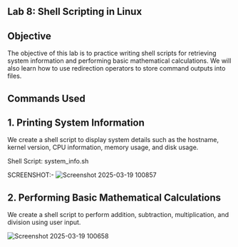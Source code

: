 ## Lab 8: Shell Scripting in Linux
## Objective
The objective of this lab is to practice writing shell scripts for retrieving system information and performing basic mathematical calculations. We will also learn how to use redirection operators to store command outputs into files.

## Commands Used
## 1. Printing System Information
We create a shell script to display system details such as the hostname, kernel version, CPU information, memory usage, and disk usage.

Shell Script: system_info.sh

SCREENSHOT:-
![Screenshot 2025-03-19 100857](https://github.com/user-attachments/assets/6f3b2edb-2cdb-45a5-b4e2-5aed2e0ecbce)

## 2. Performing Basic Mathematical Calculations
We create a shell script to perform addition, subtraction, multiplication, and division using user input.

![Screenshot 2025-03-19 100658](https://github.com/user-attachments/assets/7e5fe909-2bcd-4a99-99e4-d30a4fe008fe)

